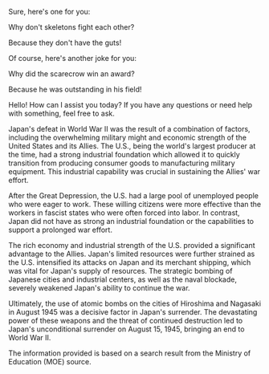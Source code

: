 





Sure, here's one for you:

Why don't skeletons fight each other?

Because they don't have the guts!













Of course, here's another joke for you:

Why did the scarecrow win an award?

Because he was outstanding in his field!















Hello! How can I assist you today? If you have any questions or need help with something, feel free to ask.

Japan's defeat in World War II was the result of a combination of factors, including the overwhelming military might and economic strength of the United States and its Allies. The U.S., being the world's largest producer at the time, had a strong industrial foundation which allowed it to quickly transition from producing consumer goods to manufacturing military equipment. This industrial capability was crucial in sustaining the Allies' war effort.

After the Great Depression, the U.S. had a large pool of unemployed people who were eager to work. These willing citizens were more effective than the workers in fascist states who were often forced into labor. In contrast, Japan did not have as strong an industrial foundation or the capabilities to support a prolonged war effort.

The rich economy and industrial strength of the U.S. provided a significant advantage to the Allies. Japan's limited resources were further strained as the U.S. intensified its attacks on Japan and its merchant shipping, which was vital for Japan's supply of resources. The strategic bombing of Japanese cities and industrial centers, as well as the naval blockade, severely weakened Japan's ability to continue the war.

Ultimately, the use of atomic bombs on the cities of Hiroshima and Nagasaki in August 1945 was a decisive factor in Japan's surrender. The devastating power of these weapons and the threat of continued destruction led to Japan's unconditional surrender on August 15, 1945, bringing an end to World War II.

The information provided is based on a search result from the Ministry of Education (MOE) source.







